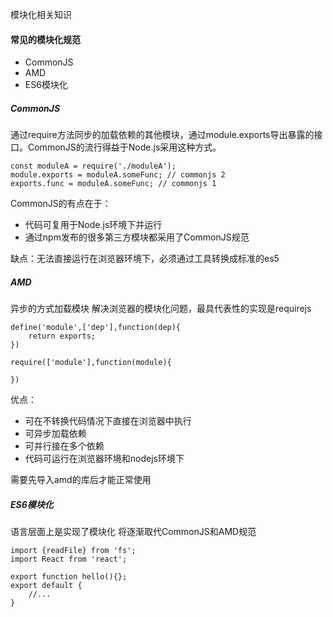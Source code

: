 模块化相关知识

#### 常见的模块化规范 ####

* CommonJS
* AMD
* ES6模块化


##### CommonJS #####

通过require方法同步的加载依赖的其他模块，通过module.exports导出暴露的接口。CommonJS的流行得益于Node.js采用这种方式。

```
const moduleA = require('./moduleA');
module.exports = moduleA.someFunc; // commonjs 2
exports.func = moduleA.someFunc; // commonjs 1
```

CommonJS的有点在于：
* 代码可复用于Node.js环境下并运行
* 通过npm发布的很多第三方模块都采用了CommonJS规范


缺点：无法直接运行在浏览器环境下，必须通过工具转换成标准的es5

##### AMD #####

异步的方式加载模块 解决浏览器的模块化问题，最具代表性的实现是requirejs

```
define('module',['dep'],function(dep){
    return exports;
})

require(['module'],function(module){

})
```
优点：
* 可在不转换代码情况下直接在浏览器中执行
* 可异步加载依赖
* 可并行接在多个依赖
* 代码可运行在浏览器环境和nodejs环境下

需要先导入amd的库后才能正常使用

##### ES6模块化 #####

语言层面上是实现了模块化 将逐渐取代CommonJS和AMD规范 

```
import {readFile} from 'fs';
import React from 'react';

export function hello(){};
export default {
    //...
}
```


